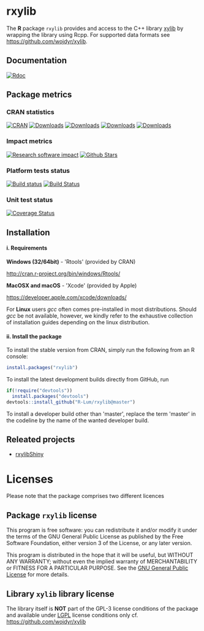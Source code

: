 # rxylib

The **R** package `rxylib` provides and access to the C++ library [xylib](http://xylib.sourceforge.net)
by wrapping the library using Rcpp. For supported data formats see https://github.com/wojdyr/xylib.

## Documentation
[![Rdoc](http://www.rdocumentation.org/badges/version/rxylib)](http://www.rdocumentation.org/packages/rxylib)

## Package metrics 
### CRAN statistics
[![CRAN](http://www.r-pkg.org/badges/version/rxylib)](http://cran.rstudio.com/package=rxylib)
[![Downloads](http://cranlogs.r-pkg.org/badges/grand-total/rxylib)](http://www.r-pkg.org/pkg/rxylib)
[![Downloads](http://cranlogs.r-pkg.org/badges/rxylib)](http://www.r-pkg.org/pkg/rxylib)
[![Downloads](http://cranlogs.r-pkg.org/badges/last-week/rxylib)](http://www.r-pkg.org/pkg/rxylib)
[![Downloads](http://cranlogs.r-pkg.org/badges/last-day/rxylib)](http://www.r-pkg.org/pkg/rxylib)

### Impact metrics
[![Research software impact](http://depsy.org/api/package/cran/rxylib/badge.svg)](http://depsy.org/package/r/rxylib)
[![Github Stars](https://img.shields.io/github/stars/R-Lum/rxylib.svg?style=social&label=Github)](https://github.com/R-Lum/rxylib)

### Platform tests status 
[![Build status](https://ci.appveyor.com/api/projects/status/7mmfpmo23k3iaq57/branch/master?svg=true)](https://ci.appveyor.com/project/RLumSK/rxylib/branch/master)
[![Build Status](https://travis-ci.org/R-Lum/rxylib.svg?branch=master)](https://travis-ci.org/R-Lum/rxylib)

### Unit test status
[![Coverage Status](https://img.shields.io/codecov/c/github/R-Lum/rxylib.svg)](https://codecov.io/github/R-Lum/rxylib?branch=master)

## Installation

#### i. Requirements

**Windows (32/64bit)** - 'Rtools' (provided by CRAN)

   http://cran.r-project.org/bin/windows/Rtools/

**MacOSX and macOS** - 'Xcode' (provided by Apple)

   https://developer.apple.com/xcode/downloads/

For **Linux** users *gcc* often comes pre-installed in most distributions. Should *gcc* be not available, however, we kindly refer to the exhaustive collection of installation guides depending on the linux distribution.

#### ii. Install the package

To install the stable version from CRAN, simply run the following from an R console:

```r
install.packages("rxylib")
```

To install the latest development builds directly from GitHub, run

```r
if(!require("devtools"))
  install.packages("devtools")
devtools::install_github("R-Lum/rxylib@master")
```
To install a developer build other than 'master', replace the term 'master' in the codeline by the name
of the wanted developer build. 

## Releated projects

* [rxylibShiny](https://github.com/JohannesFriedrich/rxylibShiny)

# Licenses

Please note that the package comprises two different licences 

## Package `rxylib` license 

This program is free software: you can redistribute it and/or modify
it under the terms of the GNU General Public License as published by
the Free Software Foundation, either version 3 of the License, or
any later version.

This program is distributed in the hope that it will be useful,
but WITHOUT ANY WARRANTY; without even the implied warranty of
MERCHANTABILITY or FITNESS FOR A PARTICULAR PURPOSE.  See the
[GNU General Public License](https://github.com/R-Lum/rxylib/blob/master/LICENSE) for more details.

## Library `xylib` library license 

The library itself is **NOT** part of the GPL-3 license conditions of the package 
and available under [LGPL](https://github.com/wojdyr/xylib/blob/master/COPYING) 
license conditions only cf. https://github.com/wojdyr/xylib

